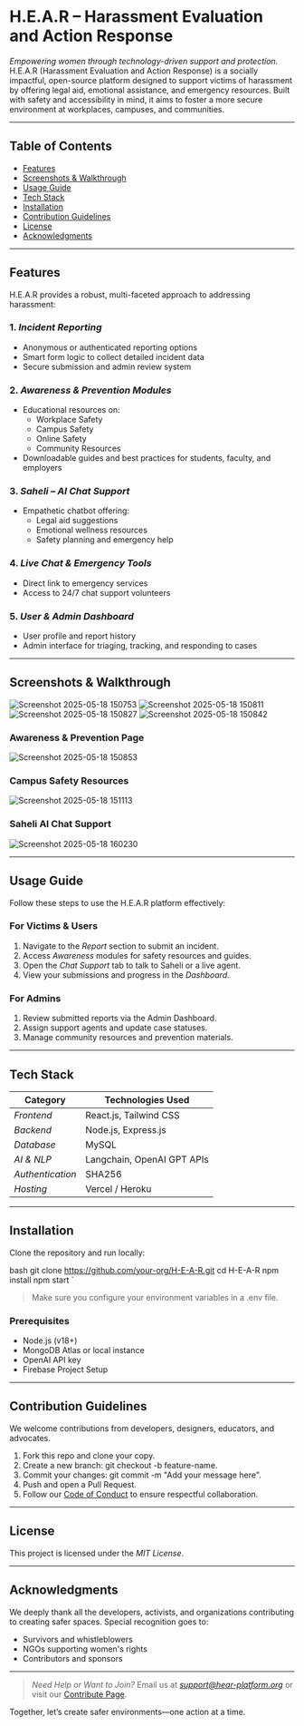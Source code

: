 # H.E.A.R – Harassment Evaluation and Action Response

*Empowering women through technology-driven support and protection.*  
H.E.A.R (Harassment Evaluation and Action Response) is a socially impactful, open-source platform designed to support victims of harassment by offering legal aid, emotional assistance, and emergency resources. Built with safety and accessibility in mind, it aims to foster a more secure environment at workplaces, campuses, and communities.

---

## Table of Contents

- [Features](#features)
- [Screenshots & Walkthrough](#screenshots--walkthrough)
- [Usage Guide](#usage-guide)
- [Tech Stack](#tech-stack)
- [Installation](#installation)
- [Contribution Guidelines](#contribution-guidelines)
- [License](#license)
- [Acknowledgments](#acknowledgments)

---

## Features

H.E.A.R provides a robust, multi-faceted approach to addressing harassment:

### 1. *Incident Reporting*
- Anonymous or authenticated reporting options
- Smart form logic to collect detailed incident data
- Secure submission and admin review system

### 2. *Awareness & Prevention Modules*
- Educational resources on:
  - Workplace Safety
  - Campus Safety
  - Online Safety
  - Community Resources
- Downloadable guides and best practices for students, faculty, and employers

### 3. *Saheli – AI Chat Support*
- Empathetic chatbot offering:
  - Legal aid suggestions
  - Emotional wellness resources
  - Safety planning and emergency help

### 4. *Live Chat & Emergency Tools*
- Direct link to emergency services
- Access to 24/7 chat support volunteers

### 5. *User & Admin Dashboard*
- User profile and report history
- Admin interface for triaging, tracking, and responding to cases

---

## Screenshots & Walkthrough

![Screenshot 2025-05-18 150753](https://github.com/user-attachments/assets/b76fe31d-3d00-41ad-8f33-0fbcfa817c60)
![Screenshot 2025-05-18 150811](https://github.com/user-attachments/assets/2f0e8e31-4ad9-46c9-9fda-54259020641c)
![Screenshot 2025-05-18 150827](https://github.com/user-attachments/assets/d66c4d85-4435-494a-bc6f-553a400aaaf9)
![Screenshot 2025-05-18 150842](https://github.com/user-attachments/assets/fc306e2b-9204-4d12-9b5a-249a5bcc1b18)

### Awareness & Prevention Page
![Screenshot 2025-05-18 150853](https://github.com/user-attachments/assets/89f29918-6491-4b8d-92f4-4ee71c121cc1)


### Campus Safety Resources
![Screenshot 2025-05-18 151113](https://github.com/user-attachments/assets/86e736af-1679-4fbf-bd06-5de9980501b6)


### Saheli AI Chat Support

![Screenshot 2025-05-18 160230](https://github.com/user-attachments/assets/903f5567-8f2e-4fda-ad8e-360ee32263af)



---

## Usage Guide

Follow these steps to use the H.E.A.R platform effectively:

### For Victims & Users
1. Navigate to the *Report* section to submit an incident.
2. Access *Awareness* modules for safety resources and guides.
3. Open the *Chat Support* tab to talk to Saheli or a live agent.
4. View your submissions and progress in the *Dashboard*.

### For Admins
1. Review submitted reports via the Admin Dashboard.
2. Assign support agents and update case statuses.
3. Manage community resources and prevention materials.

---

## Tech Stack

| Category        | Technologies Used                        |
|----------------|-------------------------------------------|
| *Frontend*    | React.js, Tailwind CSS                   |
| *Backend*     | Node.js, Express.js                      |
| *Database*    | MySQL                                 |
| *AI & NLP*    | Langchain, OpenAI GPT APIs               |
| *Authentication* | SHA256                        |
| *Hosting*     | Vercel / Heroku                          |

---

## Installation

Clone the repository and run locally:

bash
git clone https://github.com/your-org/H-E-A-R.git
cd H-E-A-R
npm install
npm start
`

> Make sure you configure your environment variables in a .env file.

### Prerequisites

* Node.js (v18+)
* MongoDB Atlas or local instance
* OpenAI API key
* Firebase Project Setup

---

## Contribution Guidelines

We welcome contributions from developers, designers, educators, and advocates.

1. Fork this repo and clone your copy.
2. Create a new branch: git checkout -b feature-name.
3. Commit your changes: git commit -m "Add your message here".
4. Push and open a Pull Request.
5. Follow our [Code of Conduct](CODE_OF_CONDUCT.md) to ensure respectful collaboration.

---

## License

This project is licensed under the *MIT License*.

---

## Acknowledgments

We deeply thank all the developers, activists, and organizations contributing to creating safer spaces. Special recognition goes to:

* Survivors and whistleblowers
* NGOs supporting women's rights
* Contributors and sponsors

---

> *Need Help or Want to Join?*
> Email us at *[support@hear-platform.org](mailto:support@hear-platform.org)* or visit our [Contribute Page](#).

Together, let’s create safer environments—one action at a time.
